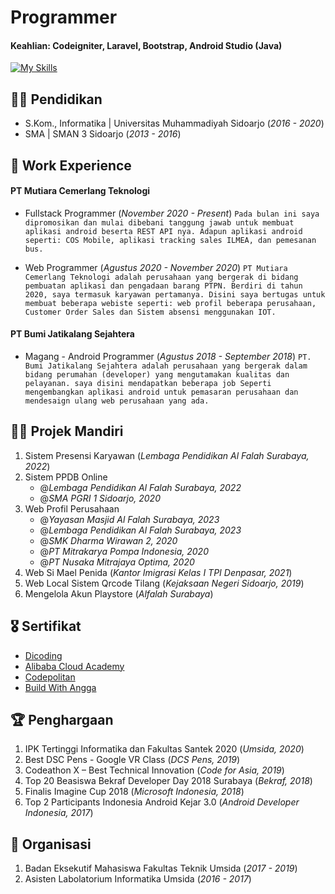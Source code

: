 # Programmer

#### Keahlian: Codeigniter, Laravel, Bootstrap, Android Studio (Java)
[![My Skills](https://skillicons.dev/icons?i=laravel,php,androidstudio,java,mysql,postman,ps)](https://skillicons.dev)

## 🧑‍🎓 Pendidikan
<!-- - M.Kom., Sistem Informasi | Institut Sains dan Teknologi Terpadu Surabaya  (_2022 - Sekarang_) -->
- S.Kom., Informatika | Universitas Muhammadiyah Sidoarjo (_2016 - 2020_)
- SMA | SMAN 3 Sidoarjo (_2013 - 2016_)

## 🏢 Work Experience
#### PT Mutiara Cemerlang Teknologi
-  Fullstack Programmer (_November 2020 - Present_)
    `Pada bulan ini saya dipromosikan dan mulai dibebani tanggung jawab untuk membuat aplikasi android beserta REST API nya. Adapun aplikasi android seperti: COS Mobile, aplikasi tracking sales ILMEA, dan pemesanan bus.`

- Web Programmer (_Agustus 2020 - November 2020_)
   `PT Mutiara Cemerlang Teknologi adalah perusahaan yang bergerak di bidang pembuatan aplikasi dan pengadaan barang PTPN. Berdiri di tahun 2020, saya termasuk karyawan pertamanya. Disini saya bertugas untuk membuat beberapa webiste seperti: web profil beberapa perusahaan, Customer Order Sales dan Sistem absensi menggunakan IOT.`

#### PT Bumi Jatikalang Sejahtera
- Magang - Android Programmer (_Agustus 2018 - September 2018_)
    `PT. Bumi Jatikalang Sejahtera adalah perusahaan yang bergerak dalam bidang perumahan (developer) yang mengutamakan kualitas dan pelayanan. saya disini mendapatkan beberapa job Seperti mengembangkan aplikasi android untuk pemasaran perusahaan dan mendesaign ulang web perusahaan yang ada.`

## 👨‍💻 Projek Mandiri
1. Sistem Presensi Karyawan (_Lembaga Pendidikan Al Falah Surabaya, 2022_)
2. Sistem PPDB Online
    - @_Lembaga Pendidikan Al Falah Surabaya, 2022_
    - @_SMA PGRI 1 Sidoarjo, 2020_
3. Web Profil Perusahaan
    - @_Yayasan Masjid Al Falah Surabaya, 2023_
    - @_Lembaga Pendidikan Al Falah Surabaya, 2023_
    - @_SMK Dharma Wirawan 2, 2020_
    - @_PT Mitrakarya Pompa Indonesia, 2020_
    - @_PT Nusaka Mitrajaya Optima, 2020_
4. Web Si Mael Penida (_Kantor Imigrasi Kelas I TPI Denpasar, 2021_)
5. Web Local Sistem Qrcode Tilang (_Kejaksaan Negeri Sidoarjo, 2019_)
6. Mengelola Akun Playstore (_Alfalah Surabaya_)
    <!-- [Publication](https://www.mdpi.com/1424-8220/22/8/3048) -->
    <!-- Developed objective strategy for discovering optimal EEG bands based on signal power spectra using **Python**. This data-driven approach led to better characterization of the underlying power spectrum by identifying bands that outperformed the more commonly used band boundaries by a factor of two. The proposed method provides a fully automated and flexible approach to capturing key signal components and possibly discovering new indices of brain activity. -->
    <!-- ![EEG Band Discovery](/assets/img/eeg_band_discovery.jpeg) -->

## 🎖️ Sertifikat
- [Dicoding](https://www.dicoding.com/users/yuliant/academies)
- [Alibaba Cloud Academy](https://drive.google.com/drive/folders/1I036o9PYgAIlcfDFOKxNGifUsyBSI7Nq?usp=sharing)
- [Codepolitan](https://drive.google.com/drive/folders/1VrBdIpfj0G_Cfto8GD1EvOtsIOWKUa4w?usp=sharing)
- [Build With Angga](https://class.buildwithangga.com/talent/masrizal04)

## 🏆 Penghargaan
1. IPK Tertinggi Informatika dan Fakultas Santek 2020 (_Umsida, 2020_)
2. Best DSC Pens - Google VR Class (_DCS Pens, 2019_)
3. Codeathon X – Best Technical Innovation (_Code for Asia, 2019_)
4. Top 20 Beasiswa Bekraf Developer Day 2018 Surabaya (_Bekraf, 2018_)
5. Finalis Imagine Cup 2018 (_Microsoft Indonesia, 2018_)
6. Top 2 Participants Indonesia Android Kejar 3.0 (_Android Developer Indonesia, 2017_)

## 🤝 Organisasi
1. Badan Eksekutif Mahasiswa Fakultas Teknik Umsida (_2017 - 2019_)
2. Asisten Labolatorium Informatika Umsida (_2016 - 2017_)
